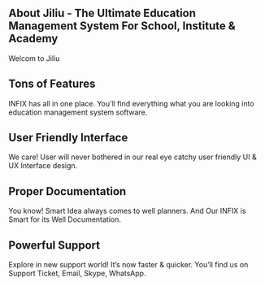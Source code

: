 ## About Jiliu - The Ultimate Education Management System For School, Institute & Academy

Welcom to Jiliu

## Tons of Features

INFIX has all in one place. You’ll find everything what you are looking into education management system software.

## User Friendly Interface

We care! User will never bothered in our real eye catchy user friendly UI & UX Interface design.

## Proper Documentation

You know! Smart Idea always comes to well planners. And Our INFIX is Smart for its Well Documentation.

## Powerful Support

Explore in new support world! It’s now faster & quicker. You’ll find us on Support Ticket, Email, Skype, WhatsApp.
